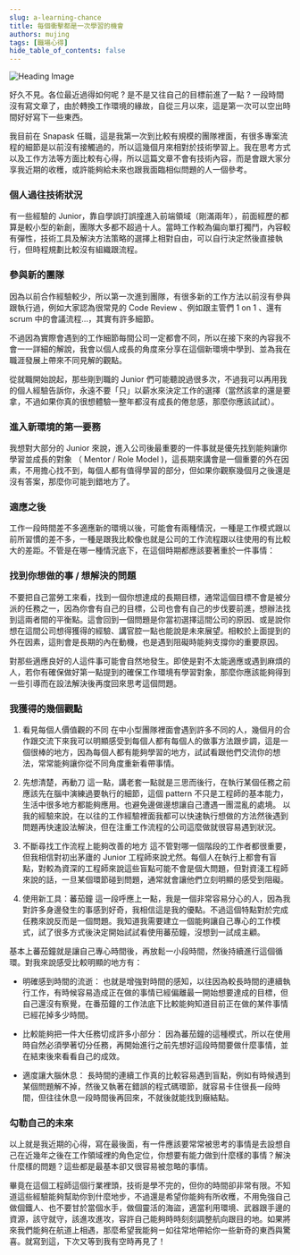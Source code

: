 ```yaml
---
slug: a-learning-chance
title: 每個衝擊都是一次學習的機會
authors: mujing
tags: [職場心得]
hide_table_of_contents: false
---
```


![Heading Image](/img/blog/working/a-learning-chance-heading.png)

好久不見。各位最近過得如何呢 ? 是不是又往自己的目標前進了一點 ? 一段時間沒有寫文章了，由於轉換工作環境的緣故，自從三月以來，這是第一次可以空出時間好好寫下一些東西。

我目前在 Snapask 任職，這是我第一次到比較有規模的團隊裡面，有很多專案流程的細節是以前沒有接觸過的，所以這幾個月來相對於技術學習上。我在思考方式以及工作方法等方面比較有心得，所以這篇文章不會有技術內容，而是會跟大家分享我近期的收穫，或許能夠給未來也跟我面臨相似問題的人一個參考。

### 個人過往技術狀況

有一些經驗的 Junior，靠自學誤打誤撞進入前端領域（剛滿兩年），前面經歷的都算是較小型的新創，團隊大多都不超過十人。當時工作較為偏向單打獨鬥，內容較有彈性，技術工具及解決方法策略的選擇上相對自由，可以自行決定然後直接執行，但時程規劃比較沒有組織跟流程。

### 參與新的團隊

因為以前合作經驗較少，所以第一次進到團隊，有很多新的工作方法以前沒有參與跟執行過，例如大家認為很常見的 Code Review 、例如跟主管們 1 on 1 、還有 scrum 中的會議流程…，其實有許多細節。

不過因為實際會遇到的工作細節每間公司一定都會不同，所以在接下來的內容我不會一一詳細的解說，我會以個人成長的角度來分享在這個新環境中學到、並為我在職涯發展上帶來不同見解的觀點。

從就職開始說起，那些剛到職的 Junior 們可能聽說過很多次，不過我可以再用我的個人經驗告訴你，永遠不要「只」以薪水來決定工作的選擇（當然該拿的還是要拿，不過如果你真的很想體驗一整年都沒有成長的倦怠感，那麼你應該試試）。

### 進入新環境的第一要務

我想對大部分的 Junior 來說，進入公司後最重要的一件事就是優先找到能夠讓你學習並成長的對象 （ Mentor / Role Model )，這長期來講會是一個重要的外在因素，不用擔心找不到，每個人都有值得學習的部分，但如果你觀察幾個月之後還是沒有答案，那麼你可能到錯地方了。

### 適應之後

工作一段時間差不多適應新的環境以後，可能會有兩種情況，一種是工作模式跟以前所習慣的差不多，一種是跟我比較像也就是公司的工作流程跟以往使用的有比較大的差距。不管是在哪一種情況底下，在這個時期都應該要著重於一件事情：

### 找到你想做的事 / 想解決的問題

不要把自己當勞工來看，找到一個你想達成的長期目標，通常這個目標不會是被分派的任務之一，因為你會有自己的目標，公司也會有自己的步伐要前進，想辦法找到這兩者間的平衡點。這會回到一個問題是你當初選擇這間公司的原因、或是說你想在這間公司想得獲得的經驗、講官腔一點也能說是未來展望。相較於上面提到的外在因素，這則會是長期的內在動機，也是遇到阻礙時能夠支撐你的重要原因。

對那些適應良好的人這件事可能會自然地發生。即使是對不太能適應或遇到麻煩的人，若你有確保做好第一點提到的確保工作環境有學習對象，那麼你應該能夠得到一些引導而在設法解決後再度回來思考這個問題。

### 我獲得的幾個觀點

1. 看見每個人價值觀的不同
   在中小型團隊裡面會遇到許多不同的人，幾個月的合作跟交流下來我可以明顯感受到每個人都有每個人的做事方法跟步調，這是一個很棒的地方，因為每個人都有能夠學習的地方，試試看跟他們交流你的想法，常常能夠讓你從不同角度重新看帶事情。

2. 先想清楚，再動刀
   這一點，講老套一點就是三思而後行，在執行某個任務之前應該先在腦中演練過要執行的細節，這個 pattern 不只是工程師的基本能力，生活中很多地方都能夠應用。也避免邊做邊想讓自己遭遇一團混亂的處境。
   以我的經驗來說，在以往的工作經驗裡面我都可以快速執行想做的方法然後遇到問題再快速設法解決，但在注重工作流程的公司這麼做就很容易遇到狀況。

3. 不斷尋找工作流程上能夠改善的地方
   這不管對哪一個階段的工作者都很重要，但我相信對初出茅廬的 Junior 工程師來說尤然。每個人在執行上都會有盲點，對較為資深的工程師來說這些盲點可能不會是個大問題，但對資淺工程師來說的話，一旦某個環節碰到問題，通常就會讓他們立刻明顯的感受到阻礙。

4. 使用新工具：蕃茄鐘
   這一段呼應上一點，我是一個非常容易分心的人，因為我對許多身邊發生的事感到好奇，我相信這是我的優點。不過這個特點對於完成任務來說反而是一個問題。我知道我需要建立一個能夠讓自己專心的工作模式，試了很多方式後決定開始試試看使用蕃茄鐘，沒想到一試成主顧。

基本上蕃茄鐘就是讓自己專心時間後，再放鬆一小段時間，然後持續進行這個循環。對我來說感受比較明顯的地方有：

- 明確感到時間的流逝：
  也就是增強對時間的感知，以往因為較長時間的連續執行工作，有時候容易造成正在做的事情已經偏離最一開始想要達成的目標，但自己還沒有察覺，在番茄鐘的工作法底下比較能夠知道目前正在做的某件事情已經花掉多少時間。

- 比較能夠把一件大任務切成許多小部分：
  因為蕃茄鐘的這種模式，所以在使用時自然必須學著切分任務，再開始進行之前先想好這段時間要做什麼事情，並在結束後來看看自己的成效。

- 適度讓大腦休息：
  長時間的連續工作真的比較容易遇到盲點，例如有時候遇到某個問題解不掉，然後又執著在錯誤的程式碼環節，就容易卡住很長一段時間，但往往休息一段時間後再回來，不就後就能找到癥結點。

### 勾勒自己的未來

以上就是我近期的心得，寫在最後面，有一件應該要常常被思考的事情是去設想自己在近幾年之後在工作領域裡的角色定位，你想要有能力做到什麼樣的事情？解決什麼樣的問題？這些都是最基本卻又很容易被忽略的事情。

畢竟在這個工程師這個行業裡頭，技術是學不完的，但你的時間卻非常有限。不知道這些經驗能夠幫助你到什麼地步，不過還是希望你能夠有所收穫，不用免強自己做個鐵人、也不要甘於當個水手，做個靈活的海盜，適當利用環境、武器跟手邊的資源，該守就守，該進攻進攻，容許自己能夠時時刻刻調整航向跟目的地。如果將來我們能夠在航道上相遇，那麼希望我能夠ㄧ如往常地帶給你一些新奇的東西與驚喜。就寫到這，下次又等到我有空時再見了！
